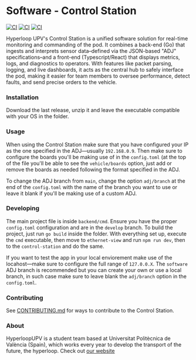 # Software - Control Station

[![CI](https://github.com/HyperloopUPV-H8/software/actions/workflows/build-backend.yaml/badge.svg)](https://github.com/HyperloopUPV-H8/software/actions/workflows/build-backend.yaml)
[![CI](https://github.com/HyperloopUPV-H8/software/actions/workflows/build-ethernet-view.yaml/badge.svg)](https://github.com/HyperloopUPV-H8/software/actions/workflows/build-ethernet-view.yaml)
[![CI](https://github.com/HyperloopUPV-H8/software/actions/workflows/build-control-station.yaml/badge.svg)](https://github.com/HyperloopUPV-H8/software/actions/workflows/build-control-station.yaml)

Hyperloop UPV's Control Station is a unified software solution for real-time monitoring and commanding of the pod. It combines a back-end (Go) that ingests and interprets sensor data–defined via the JSON-based "ADJ" specifications–and a front-end (Typescript/React) that displays metrics, logs, and diagnostics to operators. With features like packet parsing, logging, and live dashboards, it acts as the central hub to safely interface the pod, making it easier for team members to oversee performance, detect faults, and send precise orders to the vehicle.

### Installation

Download the last release, unzip it and leave the executable compatible with your OS in the folder.

### Usage

When using the Control Station make sure that you have configured your IP as the one specified in the ADJ—usually `192.168.0.9`. Then make sure to configure the boards you'll be making use of in the `config.toml` (at the top of the file you'll be able to see the `vehicle/boards` option, just add or remove the boards as needed following the format specified in the ADJ.

To change the ADJ branch from `main`, change the option `adj/branch` at the end of the `config.toml` with the name of the branch you want to use or leave it blank if you'll be making use of a custom ADJ.

### Developing

The main project file is inside `backend/cmd`. Ensure you have the proper `config.toml` configuration and are in the `develop` branch. To build the project, just run `go build` inside the folder. With everything set up, execute the `cmd` executable, then move to `ethernet-view` and run `npm run dev`, then to the `control-station` and do the same.

If you want to test the app in your local enviorement make use of the locahost—make sure to configure the full range of `127.0.0.X`. The `software` ADJ branch is recommended but you can create your own or use a local branch, in such case make sure to leave blank the `adj/branch` option in the `config.toml`.

### Contributing

See [CONTRIBUTING.md](./CONTRIBUTING.md) for ways to contribute to the Control Station.

### About

HyperloopUPV is a student team based at Universitat Politècnica de València (Spain), which works every year to develop the transport of the future, the hyperloop. Check out [our website](https://hyperloopupv.com/#/)
